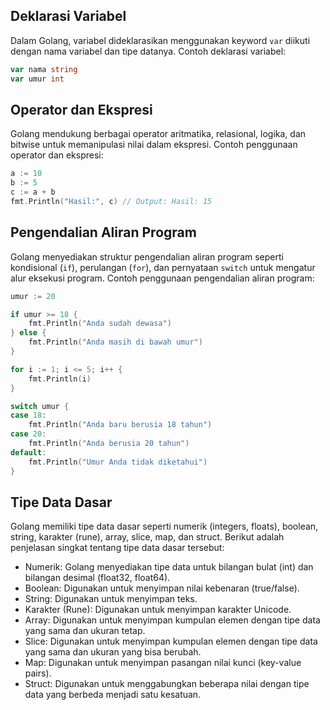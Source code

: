 
## Deklarasi Variabel
Dalam Golang, variabel dideklarasikan menggunakan keyword `var` diikuti dengan nama variabel dan tipe datanya. Contoh deklarasi variabel:

```go
var nama string
var umur int
```

## Operator dan Ekspresi
Golang mendukung berbagai operator aritmatika, relasional, logika, dan bitwise untuk memanipulasi nilai dalam ekspresi. Contoh penggunaan operator dan ekspresi:

```go
a := 10
b := 5
c := a + b
fmt.Println("Hasil:", c) // Output: Hasil: 15
```

## Pengendalian Aliran Program
Golang menyediakan struktur pengendalian aliran program seperti kondisional (`if`), perulangan (`for`), dan pernyataan `switch` untuk mengatur alur eksekusi program. Contoh penggunaan pengendalian aliran program:

```go
umur := 20

if umur >= 18 {
	fmt.Println("Anda sudah dewasa")
} else {
	fmt.Println("Anda masih di bawah umur")
}

for i := 1; i <= 5; i++ {
	fmt.Println(i)
}

switch umur {
case 18:
	fmt.Println("Anda baru berusia 18 tahun")
case 20:
	fmt.Println("Anda berusia 20 tahun")
default:
	fmt.Println("Umur Anda tidak diketahui")
}
```

## Tipe Data Dasar
Golang memiliki tipe data dasar seperti numerik (integers, floats), boolean, string, karakter (rune), array, slice, map, dan struct. Berikut adalah penjelasan singkat tentang tipe data dasar tersebut:

- Numerik: Golang menyediakan tipe data untuk bilangan bulat (int) dan bilangan desimal (float32, float64).
- Boolean: Digunakan untuk menyimpan nilai kebenaran (true/false).
- String: Digunakan untuk menyimpan teks.
- Karakter (Rune): Digunakan untuk menyimpan karakter Unicode.
- Array: Digunakan untuk menyimpan kumpulan elemen dengan tipe data yang sama dan ukuran tetap.
- Slice: Digunakan untuk menyimpan kumpulan elemen dengan tipe data yang sama dan ukuran yang bisa berubah.
- Map: Digunakan untuk menyimpan pasangan nilai kunci (key-value pairs).
- Struct: Digunakan untuk menggabungkan beberapa nilai dengan tipe data yang berbeda menjadi satu kesatuan.
